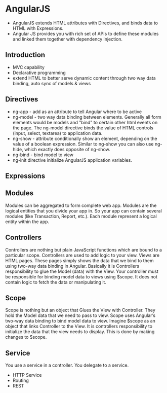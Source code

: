 # AngularJS
* AngularJS extends HTML attributes with Directives, and binds data to HTML with Expressions.
* Angular JS provides you with rich set of APIs to define these modules and linked them together with dependency injection. 

## Introduction
* MVC capability
* Declarative programming
* extend HTML to better serve dynamic content through two way data binding, auto sync of models & views

## Directives
* ng-app - add as an attribute to tell Angular where to be active
* ng-model - two way data binding between elements. Generally all form elements would be models and "bind" to certain other html events on the page. The ng-model directive binds the value of HTML controls (input, select, textarea) to application data.
* ng-show - attribute conditionally show an element, depending on the value of a boolean expression. Similar to ng-show you can also use ng-hide, which exactly does opposite of ng-show.
* ng-bind - bind model to view
* ng-init directive initialize AngularJS application variables.

## Expressions


## Modules
Modules can be aggregated to form complete web app. Modules are the logical entities that you divide your app in. So your app can contain several modules (like Transaction, Report, etc.). Each module represent a logical entity within the app.


## Controllers 
Controllers are nothing but plain JavaScript functions which are bound to a particular scope. Controllers are used to add logic to your view. Views are HTML pages. These pages simply shows the data that we bind to them using two-way data binding in Angular. Basically it is Controllers responsibility to glue the Model (data) with the View. Your controller must be responsible for binding model data to views using $scope. It does not contain logic to fetch the data or manipulating it.

## Scope
Scope is nothing but an object that Glues the View with Controller. They hold the Model data that we need to pass to view. Scope uses Angular’s two-way data binding to bind model data to view. Imagine $scope as an object that links Controller to the View. It is controllers responsibility to initialize the data that the view needs to display. This is done by making changes to $scope.


## Service
You use a service in a controller. You delegate to a service.
* HTTP Service
* Routing
* REST 
